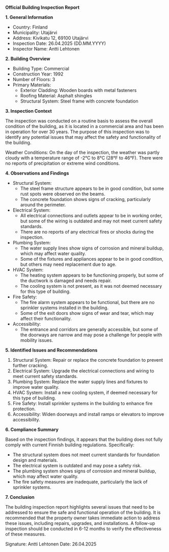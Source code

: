 **Official Building Inspection Report**

**1. General Information**

* Country: Finland
* Municipality: Utajärvi
* Address: Kivikatu 12, 69100 Utajärvi
* Inspection Date: 26.04.2025 (DD.MM.YYYY)
* Inspector Name: Antti Lehtonen

**2. Building Overview**

* Building Type: Commercial
* Construction Year: 1992
* Number of Floors: 3
* Primary Materials:
	+ Exterior Cladding: Wooden boards with metal fasteners
	+ Roofing Material: Asphalt shingles
	+ Structural System: Steel frame with concrete foundation

**3. Inspection Context**

The inspection was conducted on a routine basis to assess the overall condition of the building, as it is located in a commercial area and has been in operation for over 30 years. The purpose of this inspection was to identify any potential issues that may affect the safety and functionality of the building.

Weather Conditions: On the day of the inspection, the weather was partly cloudy with a temperature range of -2°C to 8°C (28°F to 46°F). There were no reports of precipitation or extreme wind conditions.

**4. Observations and Findings**

* Structural System:
	+ The steel frame structure appears to be in good condition, but some rust spots were observed on the beams.
	+ The concrete foundation shows signs of cracking, particularly around the perimeter.
* Electrical System:
	+ All electrical connections and outlets appear to be in working order, but some of the wiring is outdated and may not meet current safety standards.
	+ There are no reports of any electrical fires or shocks during the inspection.
* Plumbing System:
	+ The water supply lines show signs of corrosion and mineral buildup, which may affect water quality.
	+ Some of the fixtures and appliances appear to be in good condition, but others may need replacement due to age.
* HVAC System:
	+ The heating system appears to be functioning properly, but some of the ductwork is damaged and needs repair.
	+ The cooling system is not present, as it was not deemed necessary for this type of building.
* Fire Safety:
	+ The fire alarm system appears to be functional, but there are no sprinkler systems installed in the building.
	+ Some of the exit doors show signs of wear and tear, which may affect their functionality.
* Accessibility:
	+ The entrance and corridors are generally accessible, but some of the doorways are narrow and may pose a challenge for people with mobility issues.

**5. Identified Issues and Recommendations**

1. Structural System: Repair or replace the concrete foundation to prevent further cracking.
2. Electrical System: Upgrade the electrical connections and wiring to meet current safety standards.
3. Plumbing System: Replace the water supply lines and fixtures to improve water quality.
4. HVAC System: Install a new cooling system, if deemed necessary for this type of building.
5. Fire Safety: Install sprinkler systems in the building to enhance fire protection.
6. Accessibility: Widen doorways and install ramps or elevators to improve accessibility.

**6. Compliance Summary**

Based on the inspection findings, it appears that the building does not fully comply with current Finnish building regulations. Specifically:

* The structural system does not meet current standards for foundation design and materials.
* The electrical system is outdated and may pose a safety risk.
* The plumbing system shows signs of corrosion and mineral buildup, which may affect water quality.
* The fire safety measures are inadequate, particularly the lack of sprinkler systems.

**7. Conclusion**

The building inspection report highlights several issues that need to be addressed to ensure the safe and functional operation of the building. It is recommended that the property owner takes immediate action to address these issues, including repairs, upgrades, and installations. A follow-up inspection should be conducted in 6-12 months to verify the effectiveness of these measures.

Signature: Antti Lehtonen
Date: 26.04.2025